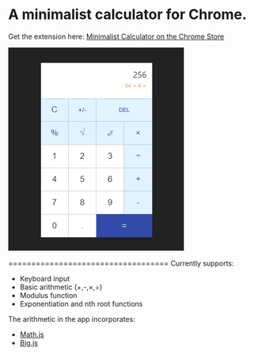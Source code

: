 A minimalist calculator for Chrome.
===================================

Get the extension here:
[Minimalist Calculator on the Chrome Store](https://chrome.google.com/webstore/detail/minimalist-calculator/ndjgjlhkejbigpggeceemkahlcbdemhp)

![The calculator in action](https://raw.githubusercontent.com/rhystmills/minimalist-calculator/master/images/calc-screenshot-github.png)

===================================
Currently supports:
* Keyboard input
* Basic arithmetic (+,-,×,÷)
* Modulus function
* Exponentiation and nth root functions

The arithmetic in the app incorporates:
* [Math.js](https://github.com/josdejong/mathjs)
* [Big.js](https://github.com/MikeMcl/big.js/)
